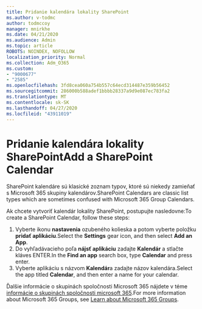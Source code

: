 ```yaml
---
title: Pridanie kalendára lokality SharePoint
ms.author: v-todmc
author: todmccoy
manager: mnirkhe
ms.date: 04/21/2020
ms.audience: Admin
ms.topic: article
ROBOTS: NOINDEX, NOFOLLOW
localization_priority: Normal
ms.collection: Adm_O365
ms.custom:
- "9000677"
- "2585"
ms.openlocfilehash: 3fd8cea060a754b557c64ecd314487e359b56452
ms.sourcegitcommit: 286000b588adef1bbbb28337a9d9e087ec783fa2
ms.translationtype: MT
ms.contentlocale: sk-SK
ms.lasthandoff: 04/27/2020
ms.locfileid: "43911019"
---
```

# <a name="add-a-sharepoint-calendar"></a><span data-ttu-id="cb8b3-102">Pridanie kalendára lokality SharePoint</span><span class="sxs-lookup"><span data-stu-id="cb8b3-102">Add a SharePoint Calendar</span></span>

<span data-ttu-id="cb8b3-103">SharePoint kalendáre sú klasické zoznam typov, ktoré sú niekedy zamieňať s Microsoft 365 skupiny kalendárov.</span><span class="sxs-lookup"><span data-stu-id="cb8b3-103">SharePoint Calendars are classic list types which are sometimes confused with Microsoft 365 Group Calendars.</span></span>
 
<span data-ttu-id="cb8b3-104">Ak chcete vytvoriť kalendár lokality SharePoint, postupujte nasledovne:</span><span class="sxs-lookup"><span data-stu-id="cb8b3-104">To create a SharePoint Calendar, follow these steps:</span></span>
 
1.  <span data-ttu-id="cb8b3-105">Vyberte ikonu **nastavenia** ozubeného kolieska a potom vyberte položku **pridať aplikáciu**.</span><span class="sxs-lookup"><span data-stu-id="cb8b3-105">Select the **Settings** gear icon, and then select **Add an App**.</span></span>
2.  <span data-ttu-id="cb8b3-106">Do vyhľadávacieho poľa **nájsť aplikáciu** zadajte **Kalendár** a stlačte kláves ENTER.</span><span class="sxs-lookup"><span data-stu-id="cb8b3-106">In the **Find an app** search box, type **Calendar** and press enter.</span></span>
3.  <span data-ttu-id="cb8b3-107">Vyberte aplikáciu s názvom **Kalendár**a zadajte názov kalendára.</span><span class="sxs-lookup"><span data-stu-id="cb8b3-107">Select the app titled **Calendar**, and then enter a name for your calendar.</span></span>

<span data-ttu-id="cb8b3-108">Ďalšie informácie o skupinách spoločnosti Microsoft 365 nájdete v téme [informácie o skupinách spoločnosti microsoft 365](https://support.office.com/article/Learn-about-Office-365-groups-b565caa1-5c40-40ef-9915-60fdb2d97fa2).</span><span class="sxs-lookup"><span data-stu-id="cb8b3-108">For more information about Microsoft 365 Groups, see [Learn about Microsoft 365 Groups](https://support.office.com/article/Learn-about-Office-365-groups-b565caa1-5c40-40ef-9915-60fdb2d97fa2).</span></span>

